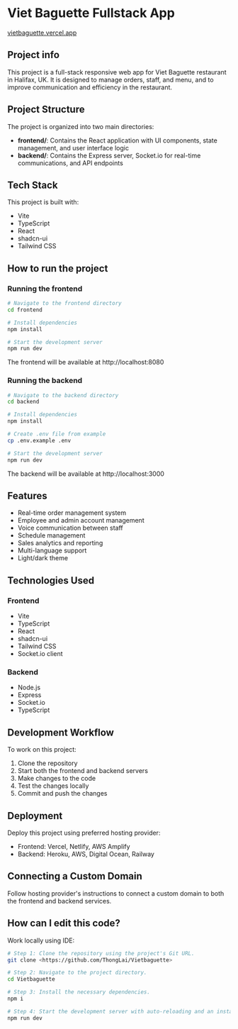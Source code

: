 # Viet Baguette Fullstack App

[vietbaguette.vercel.app](https://vietbaguette.vercel.app)

## Project info

This project is a full-stack responsive web app for Viet Baguette restaurant in Halifax, UK. It is designed to manage orders, staff, and menu, and to improve communication and efficiency in the restaurant.

## Project Structure

The project is organized into two main directories:

- **frontend/**: Contains the React application with UI components, state management, and user interface logic
- **backend/**: Contains the Express server, Socket.io for real-time communications, and API endpoints

## Tech Stack

This project is built with:

- Vite
- TypeScript
- React
- shadcn-ui
- Tailwind CSS

## How to run the project

### Running the frontend

```sh
# Navigate to the frontend directory
cd frontend

# Install dependencies
npm install

# Start the development server
npm run dev
```

The frontend will be available at http://localhost:8080

### Running the backend

```sh
# Navigate to the backend directory
cd backend

# Install dependencies
npm install

# Create .env file from example
cp .env.example .env

# Start the development server
npm run dev
```

The backend will be available at http://localhost:3000

## Features

- Real-time order management system
- Employee and admin account management
- Voice communication between staff
- Schedule management
- Sales analytics and reporting
- Multi-language support
- Light/dark theme

## Technologies Used

### Frontend
- Vite
- TypeScript
- React
- shadcn-ui
- Tailwind CSS
- Socket.io client

### Backend
- Node.js
- Express
- Socket.io
- TypeScript

## Development Workflow

To work on this project:

1. Clone the repository
2. Start both the frontend and backend servers
3. Make changes to the code
4. Test the changes locally
5. Commit and push the changes

## Deployment

Deploy this project using preferred hosting provider:

- Frontend: Vercel, Netlify, AWS Amplify
- Backend: Heroku, AWS, Digital Ocean, Railway

## Connecting a Custom Domain

Follow hosting provider's instructions to connect a custom domain to both the frontend and backend services.

## How can I edit this code?

Work locally using IDE:

```sh
# Step 1: Clone the repository using the project's Git URL.
git clone <https://github.com/ThongLai/Vietbaguette>

# Step 2: Navigate to the project directory.
cd Vietbaguette

# Step 3: Install the necessary dependencies.
npm i

# Step 4: Start the development server with auto-reloading and an instant preview.
npm run dev
```

<!-- ## How I deployed this project?

You can deploy this project using your preferred hosting provider (e.g., Vercel, Netlify, AWS, etc.).

## Can I connect a custom domain?

Yes, you can! Follow your hosting provider's instructions to connect a custom domain. -->
